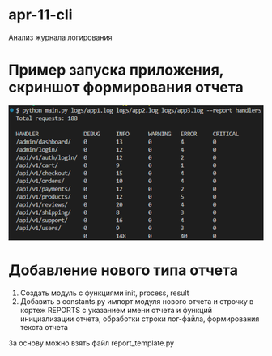 # apr-11-cli
Анализ журнала логирования

# Пример запуска приложения, скриншот формирования отчета

![plot](Screenshot_2025-04-11.png)

# Добавление нового типа отчета

1. Создать модуль с функциями init, process, result
2. Добавить в constants.py импорт модуля нового отчета и строчку в кортеж REPORTS с указанием имени отчета и функций инициализации отчета, обработки строки лог-файла, формирования текста отчета

За основу можно взять файл report_template.py
